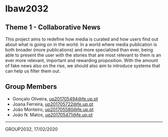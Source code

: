 # lbaw2032

## Theme 1 - Collaborative News

This project aims to redefine how media is curated and how users find out about what is going on in the world. In a world where media publication is both broader (more publications) and more specialized than ever, being able to present the user with the stories that are most relevant to them is an ever more relevant, important and rewarding proposition. With the amount of fake news also on the rise, we should also aim to introduce systems that can help us filter them out.

## Group Members

* Gonçalo Oliveira, up201705494@fe.up.pt
* Joana Ferreira, up201705722@fe.up.pt
* João Monteiro, up201705580@fe.up.pt
* João N. Matos, up201705471@fe.up.pt

***
GROUP2032, 17/02/2020